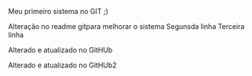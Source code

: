 Meu primeiro sistema no GIT ;)

Alteração no readme gitpara melhorar o sistema
Segunsda linha
Terceira linha

Alterado e atualizado no GitHUb

Alterado e atualizado no GitHUb2